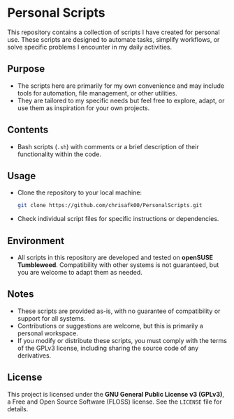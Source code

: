 # Personal Scripts

This repository contains a collection of scripts I have created for personal use. These scripts are designed to automate tasks, simplify workflows, or solve specific problems I encounter in my daily activities.

## Purpose
- The scripts here are primarily for my own convenience and may include tools for automation, file management, or other utilities.
- They are tailored to my specific needs but feel free to explore, adapt, or use them as inspiration for your own projects.

## Contents
- Bash scripts (`.sh`) with comments or a brief description of their functionality within the code. 

## Usage
- Clone the repository to your local machine:
  ```bash
  git clone https://github.com/chrisafk00/PersonalScripts.git
  ```
- Check individual script files for specific instructions or dependencies.

## Environment
- All scripts in this repository are developed and tested on **openSUSE Tumbleweed**. Compatibility with other systems is not guaranteed, but you are welcome to adapt them as needed.

## Notes
- These scripts are provided as-is, with no guarantee of compatibility or support for all systems.
- Contributions or suggestions are welcome, but this is primarily a personal workspace.
- If you modify or distribute these scripts, you must comply with the terms of the GPLv3 license, including sharing the source code of any derivatives.

## License
This project is licensed under the **GNU General Public License v3 (GPLv3)**, a Free and Open Source Software (FLOSS) license. See the `LICENSE` file for details.
